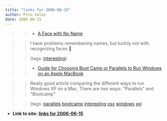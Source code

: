 ```yaml
---
title: "links for 2006-06-15"
author: Pito Salas
date: 2006-06-15
---
```



>>

>>   * [A Face with No
Name](<http://www.boston.com/yourlife/health/diseases/articles/2006/06/14/when_faces_have_no_name/>)

>>

>> I have problems remembering names, but luckily not with recognizing faces 🙂

>>

>> (tags: [interesting](<http://del.icio.us/pitosalas/interesting>))

>>

>>   * [Guide for Choosing Boot Camp or Parallels to Run Windows on an Apple
MacBook](<http://www.notebookreview.com/default.asp?newsID=2990&article=Apple+Bootcamp+versus+Parallels>)

>>

>> Really good article comparing the different ways to run Windows XP on a
Mac. There are two ways: "Parallels" and "Bootcamp"

>>

>> (tags: [parallels](<http://del.icio.us/pitosalas/parallels>)
[bootcamp](<http://del.icio.us/pitosalas/bootcamp>)
[interesting](<http://del.icio.us/pitosalas/interesting>)
[osx](<http://del.icio.us/pitosalas/osx>)
[windows](<http://del.icio.us/pitosalas/windows>)
[xp](<http://del.icio.us/pitosalas/xp>))

>>

>>


* **Link to site:** **[links for 2006-06-15](None)**
